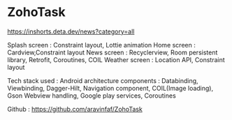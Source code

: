 # ZohoTask
https://inshorts.deta.dev/news?category=all

Splash screen : Constraint layout, Lottie animation
Home screen : Cardview,Constraint layout
News screen : Recyclerview, Room persistent library, Retrofit, Coroutines, COIL
Weather screen : Location API, Constraint layout

Tech stack used : 
    Android architecture components : 
            Databinding, Viewbinding, Dagger-Hilt, Navigation component, COIL(Image loading), Gson
            Webview handling, Google play services, Coroutines

Github : https://github.com/aravinfaf/ZohoTask